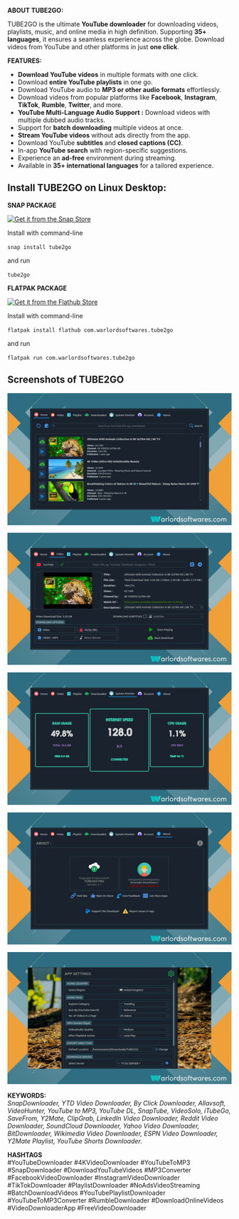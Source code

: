 **ABOUT TUBE2GO:**

TUBE2GO is the ultimate **YouTube downloader** for downloading videos, playlists, music, and online media in high definition. Supporting **35+ languages**, it ensures a seamless experience across the globe. Download videos from YouTube and other platforms in just **one click**.

**FEATURES:**  
- **Download YouTube videos** in multiple formats with one click.  
- Download **entire YouTube playlists** in one go.  
- Download YouTube audio to **MP3 or other audio formats** effortlessly.  
- Download videos from popular platforms like **Facebook**, **Instagram**, **TikTok**, **Rumble**, **Twitter**, and more.  
- **YouTube Multi-Language Audio Support :** Download videos with multiple dubbed audio tracks.
- Support for **batch downloading** multiple videos at once.  
- **Stream YouTube videos** without ads directly from the app.  
- Download YouTube **subtitles** and **closed captions (CC)**.  
- In-app **YouTube search** with region-specific suggestions.  
- Experience an **ad-free** environment during streaming.  
- Available in **35+ international languages** for a tailored experience.


## Install TUBE2GO on Linux Desktop:

**SNAP PACKAGE**

[![Get it from the Snap Store](https://snapcraft.io/static/images/badges/en/snap-store-black.svg)](https://snapcraft.io/tube2go)

Install with command-line

`snap install tube2go`

and run

`tube2go`

**FLATPAK PACKAGE**

<a href="https://flathub.org/apps/details/com.warlordsoftwares.tube2go"><img src="https://flathub.org/assets/badges/flathub-badge-en.png"  height="56" width="186" alt="Get it from the Flathub Store" ></a>

Install with command-line

`flatpak install flathub com.warlordsoftwares.tube2go`

and run

`flatpak run com.warlordsoftwares.tube2go`

## Screenshots of TUBE2GO

![TUBE2GO](https://raw.githubusercontent.com/rishabh3354/TUBE2GO/main/share/screenshots/tube2go-warlordsoftwares_1.jpg?raw=true)

![TUBE2GO](https://raw.githubusercontent.com/rishabh3354/TUBE2GO/main/share/screenshots/tube2go-warlordsoftwares_2.jpg?raw=true)

![TUBE2GO](https://raw.githubusercontent.com/rishabh3354/TUBE2GO/main/share/screenshots/tube2go-warlordsoftwares_3.jpg?raw=true)

![TUBE2GO](https://raw.githubusercontent.com/rishabh3354/TUBE2GO/main/share/screenshots/tube2go-warlordsoftwares_4.jpg?raw=true)

![TUBE2GO](https://raw.githubusercontent.com/rishabh3354/TUBE2GO/main/share/screenshots/tube2go-warlordsoftwares_5.jpg?raw=true)


**KEYWORDS:**  
*SnapDownloader, YTD Video Downloader, By Click Downloader, Allavsoft, VideoHunter, YouTube to MP3, YouTube DL, SnapTube, VideoSolo, iTubeGo, SaveFrom, Y2Mate, ClipGrab, LinkedIn Video Downloader, Reddit Video Downloader, SoundCloud Downloader, Yahoo Video Downloader, BitDownloader, Wikimedia Video Downloader, ESPN Video Downloader, Y2Mate Playlist, YouTube Shorts Downloader.*


**HASHTAGS**  
#YouTubeDownloader #4KVideoDownloader #YouTubeToMP3 #SnapDownloader #DownloadYouTubeVideos #MP3Converter #FacebookVideoDownloader #InstagramVideoDownloader #TikTokDownloader #PlaylistDownloader #NoAdsVideoStreaming #BatchDownloadVideos #YouTubePlaylistDownloader #YouTubeToMP3Converter #RumbleDownloader #DownloadOnlineVideos #VideoDownloaderApp #FreeVideoDownloader



